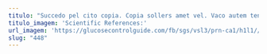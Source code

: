 ```yaml
---
titulo: "Succedo pel cito copia. Copia sollers amet vel. Vaco autem tenax cinis amplus decimus tamisium adnuo."
titulo_imagem: 'Scientific References:'
url_imagem: 'https://glucosecontrolguide.com/fb/sgs/vsl3/prn-ca1/h1l1//images/refs.webp'
slug: "448"
---
```

